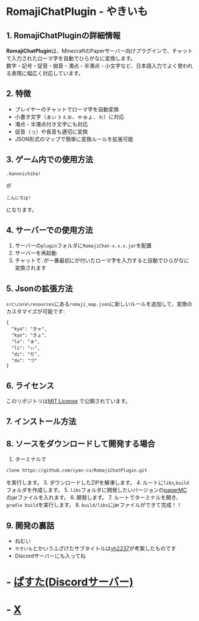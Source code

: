 # RomajiChatPlugin - やきいも
## 1. RomajiChatPluginの詳細情報
**RomajiChatPlugin**は、MinecraftのPaperサーバー向けプラグインで、チャットで入力されたローマ字を自動でひらがなに変換します。  
数字・記号・促音・拗音・濁点・半濁点・小文字など、日本語入力でよく使われる表現に幅広く対応しています。

## 2. 特徴
- プレイヤーのチャットでローマ字を自動変換  
- 小書き文字（ぁぃぅぇぉ、ゃゅょ、ゎ）に対応  
- 濁点・半濁点付き文字にも対応  
- 促音（っ）や長音も適切に変換  
- JSON形式のマップで簡単に変換ルールを拡張可能  

## 3. ゲーム内での使用方法
```text
.konnnichiha!
```
が
```
こんにちは!
```
になります。

## 4. サーバーでの使用方法
1. サーバーの`plugin`フォルダに`RomajiChat-x.x.x.jar`を配置
2. サーバーを再起動
3. チャットで`.`が一番最初にが付いたローマ字を入力すると自動でひらがなに変換されます

## 5. Jsonの拡張方法
`src\core\resources`にある`romaji_map.json`に新しいルールを追加して、変換のカスタマイズが可能です:
```
{
  "kya": "きゃ",
  "kyo": "きょ",
  "la": "ぁ",
  "li": "ぃ",
  "di": "ぢ",
  "du": "づ"
}
```

## 6. ライセンス
このリポジトリは[MIT License](https://opensource.org/licenses/MIT) で公開されています。

## 7. インストール方法

## 8. ソースをダウンロードして開発する場合
1. ターミナルで
```bash
clone https://github.com/cyan-cs/RomajiChatPlugin.git
```
を実行します。
3. ダウンロードしたZIPを解凍します。
4. ルートに`libs`,`build`フォルダを作成します。
5. `libs`フォルダに開発したいバージョンの[paperMC](https://papermc.io/downloads/all?project=paper) のjarファイルを入れます。
6. 開発します。
7. ルートでターミナルを開き、```gradle build```を実行します。
8. `build/libs`にjarファイルができて完成！！

## 9. 開発の裏話
- ねむい
- `やきいも`とかいうふざけたサブタイトルは[yh2237](https://github.com/yh2237)が考案したものです
- Discordサーバーにも入ってね
# - [ぱすた(Discordサーバー)](https://discord.gg/nq2tQXHAXt)
# - [X](https://x.com/dev_cyan)
